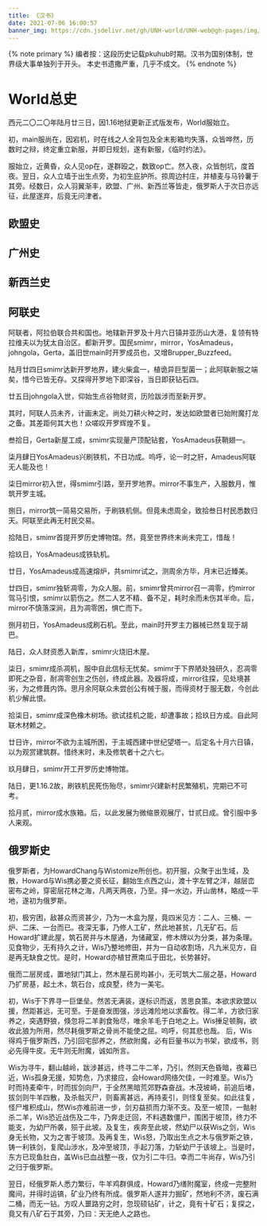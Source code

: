 ```yaml
---
title: 《汉书》
date: 2021-07-06 16:00:57
banner_img: https://cdn.jsdelivr.net/gh/UNH-world/UNH-web@gh-pages/img/about-bg.png
---
```


{% note primary %}
编者按：这段历史记载pkuhub时期。汉书为国别体制，世界级大事单独列于开头。
本史书遗撒严重，几乎不成文。
{% endnote %}

<!--more-->
 
 # World总史

西元二〇二〇年陆月廿三日，因1.16地狱更新正式版发布，World服始立。

初，main服尚在，因宕机，时在线之人全背包及全末影箱均失落，众皆哗然，历数时之辩，终定重立新服，并即日规划，遂有新服，《临时约法》。

服始立，近黄昏，众人见op在，遂群殴之，数致op亡。然入夜，众皆刨坑，度首夜。翌日，众人立墙于出生点旁，为初生庇护所。掠周边村庄，并植麦与马铃薯于其旁。经数日，众人羽翼渐丰，欧盟、广州、新西兰等皆走，俄罗斯人于次日亦远征，此屋遂弃，后竟无问津者。
 
## 欧盟史
 
## 广州史

## 新西兰史

## 阿联史

阿联者，阿拉伯联合共和国也。地辖新开罗及十月六日镇并亚历山大港，复领有特拉维夫以为犹太自治区。都新开罗。国民smimr，mirror，YosAmadeus，johngola，Gerta，盖旧世main时开罗成员也，又增Brupper_Buzzfeed。

陆月廿四日smimr达新开罗地界，建火柴盒一，植诡异巨型菌一；此阿联新服之端矣，惜今已皆无存。又探得开罗地下即深谷，当日即获钻石四。

廿五日johngola入世，仰始生点谷物财资，历险跋涉而至新开罗。

其时，阿联人员未齐，计画未定。尚处刀耕火种之时，发达如欧盟者已始附魔打龙之备。其差距何其大也！众嗟叹开罗辉煌不复。

叁拾日，Gerta新屋工成，smimr实现量产顶配钻套，YosAmadeus获鞘翅一。

柒月肆日YosAmadeus兴刷铁机，不日功成。呜呼，论一时之肝，Amadeus阿联无人能及也！

柒日mirror初入世，得smimr引路，至开罗地界。mirror不事生产，入服数月，惟筑开罗主城。

捌日，mirror筑一简易交易所，于刷铁机侧。但竟未虑周全，致拾叁日村民悉数归天。阿联至此再无村民交易。

拾陆日，smimr首提开罗历史博物馆。然，竟至世界终末尚未完工，惜哉！

拾玖日，YosAmadeus成铁轨机。

廿日，YosAmadeus成高速熔炉，共smimr试之，测周余方毕，月末已近臻美。

廿四日，smimr独斩凋零，为众人服。前，smimr曾共mirror召一凋零，约mirror驾马引恨，smimr以箭伤之。然二人艺不精、备不足，耗时余而未伤其半命。后，mirror不慎落深涧，且为凋零困，惧亡而下。

捌月初日，YosAmadeus成刷石机。至此，main时开罗主力器械已然复现于胡巴。

陆日，众人财资悉入新库，smimr火烧旧木屋。

柒日，smimr成杀凋机，服中自此信标无忧矣。smimr于下界陋处独研久，忍凋零即死之杂音，耐凋零创生之伤创，终成此器。及器将成，mirror往探，见处境甚劣，为之修葺内饰。思月余阿联众未尝创公有械于服，而得资材于服无数，今创此机少解此恨。

拾柒日，smimr成深色橡木树场。欲试挂机之能，却遭事故；拾玖日方成。自此阿联木材赖之。

廿日许，mirror不欲为主城所困，于主城西建中世纪望塔一。后定名十月六日镇，以为观赏建筑群。惜终末时，未及修筑者十之六七。

玖月肆日，smimr开工开罗历史博物馆。

陆日，更1.16.2故，刷铁机民死伤殆尽，smimr兴建新村民繁殖机，完期已不可考。

拾月贰，mirror成水族箱。后，以此发展为微缩景观展厅，廿贰日成。曾引服中多人来观。
 
## 俄罗斯史

俄罗斯者，为HowardChang与Wistomize所创也。初开服，众聚于出生域，及散，Howard与Wis携必要之资长征，翻始生点西之山，渡十字左臂之洋，越层峦密布之岭，穿密层花林之海，凡两天两夜，乃至。择一水边，开山凿林，略成一平地，遂初为俄罗斯。

初，极穷困，敌甚众而资甚少，乃为一木盒为屋，竟四米见方：二人、三桶、一炉、二床、一台而已。夜深无事，乃修人工矿，然此地甚贫，几无矿石。后Howard扩建此屋，筑石房并与木屋通，为储藏室，修木牌以为分类，甚为条理。见食物少，无有持久之计，Wis乃整地修田，并为一自动收割场，凡九米见方，自是再无缺食之忧。是时，Howard亦植甘蔗南瓜于田北，长势甚好。

俄而二层房成，置地狱门其上，然木屋石房均甚小，无可筑大二层之基，Howard乃扩房基，起土木，筑石台，成良墅，终为一美宅。

初，Wis于下界寻一巨堡垒。然苦无满装，遂标识而返，苦思良策。本欲求欧盟以援，然距甚远，无可至。于是奋发图强，涉远滩险地以求畜牧。得二羊，方欲归家养之，突遇野狼，倏忽将二羊剥食殆尽，唯余羊毛于白地之上。Wis捶足顿胸，欲收此狼为所用，然尽耗俄罗斯之骨尚不能使之屈。呜呼，何其悲也哉。
后，Wis得鸡于俄罗斯西，乃引回宅邸养之，然欲附魔，必有巨量书以为书架，欲成书，则必先得牛皮。无牛则无附魔，诚如所言。

Wis为寻牛，翻山越岭，跋涉甚远，终寻二牛二羊，乃引。然则天色昏暗，夜幕已近，Wis孤身无援，知势危，乃求接应，会Howard网络欠佳，一时难至。Wis乃时而持麦牵牛，时而拔剑向尸，于全然黑暗荒郊野森奋战。木茂坡崎，前追后堵，拔剑则牛羊四散，及杀骷灭尸，则畜离甚远，再持麦引，则怪复至矣。如此往复，怪尸堆积成山，然Wis亦难前进一步，剑刃益损而力渐不支。及至一坡顶，一骷射杀二羊，Wis恐近战伤及二牛，乃奔走迂回，不料遇数僵尸，围困于坡顶，终力不能支，为幼尸所袭，殒于此坡。及复生，疾奔至此坡，然幼尸以获Wis之剑，Wis身无长物，又为之害于坡顶。及再复生，Wis怒，乃取出生点之木与俄罗斯之铁，铸一利铁剑，复爬山涉水，及冲至坡顶，手起刀落，力斩幼尸于该坡上。当是时，东方已现鱼肚白，盖Wis已血战整一夜，仅为引二牛归。幸而二牛尚存，Wis乃引之归于俄罗斯。

翌日，经俄罗斯人悉力繁衍，牛羊鸡群俱成，Howard乃缮附魔室，终成一完整附魔间，并得时运镐，矿业乃终有所成。俄罗斯人遂并力掘矿，然地利不济，废石满二桶，而无一钻。方叹人噩路穷之时，忽现硕钻矿，计之，竟有十矿石；复探之，竟又有八矿石于其旁，乃曰：天无绝人之路也。